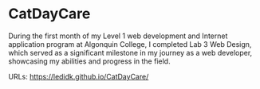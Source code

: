 # CatDayCare

During the first month of my Level 1 web development and Internet application program at Algonquin College, I completed Lab 3 Web Design, which served as a significant milestone in my journey as a web developer, showcasing my abilities and progress in the field.

URLs: https://ledidk.github.io/CatDayCare/
